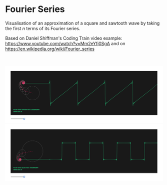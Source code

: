 # Fourier Series

Visualisation of an approximation of a square and sawtooth wave by taking the first *n* terms of its Fourier series.

Based on Daniel Shiffman's Coding Train video example:
https://www.youtube.com/watch?v=Mm2eYfj0SgA and on
https://en.wikipedia.org/wiki/Fourier_series

</br>
<p align="center">
  <img src="https://github.com/Carla-de-Beer/P5js/blob/master/Fourier%20Series/Fourier%20Series%20Sawtooth/images/screenShot-03.png" width="750px"/>
    <img src="https://github.com/Carla-de-Beer/P5js/blob/master/Fourier%20Series/Fourier%20Series%20Square/images/screenShot-03.png" width="750px"/>
</p>
